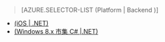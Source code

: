 > [AZURE.SELECTOR-LIST (Platform | Backend )]
- [(iOS | .NET)](../articles/mobile-services-dotnet-backend-ios-adal-sso-authentication.md)
- [(Windows 8.x 市集 C# |.NET)](../articles/mobile-services-windows-store-dotnet-adal-sso-authentication.md)
